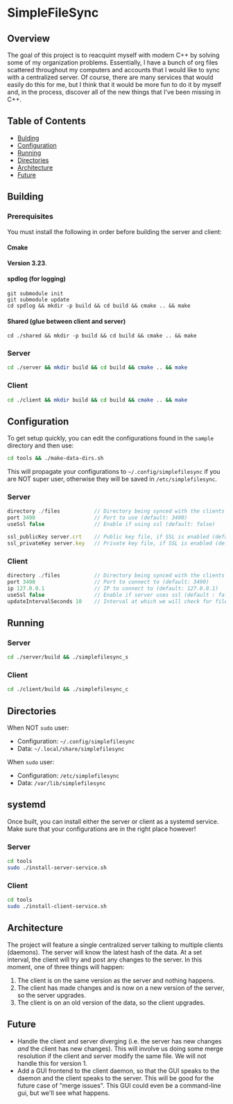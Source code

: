 # SimpleFileSync

## Overview
The goal of this project is to reacquint myself with modern C++ by solving some of my organization problems. Essentially, I have a bunch of org files scattered throughout my computers and accounts that I would like to sync with a centralized server. Of course, there are many services that would easily do this for me, but I think that it would be more fun to do it by myself and, in the process, discover all of the new things that I've been missing in C++.

## Table of Contents
- [Bulding](#building)
- [Configuration](#configuration)
- [Running](#running)
- [Directories](#directories)
- [Architecture](#architecture)
- [Future](#future)

## Building

### Prerequisites
You must install the following in order before building the server and client:

#### Cmake
**Version 3.23**.

#### spdlog (for logging)
```
git submodule init
git submodule update
cd spdlog && mkdir -p build && cd build && cmake .. && make
```

#### Shared (glue between client and server)
```
cd ./shared && mkdir -p build && cd build && cmake .. && make
```

### Server
```sh
cd ./server && mkdir build && cd build && cmake .. && make
```

### Client
```sh
cd ./client && mkdir build && cd build && cmake .. && make
```

## Configuration

To get setup quickly, you can edit the configurations found in the `sample` directory and then use:
```sh
cd tools && ./make-data-dirs.sh
```

This will propagate your configurations to `~/.config/simplefilesync` if you are NOT super user, otherwise they will be saved in `/etc/simplefilesync`.

### Server
```js
directory ./files           // Directory being synced with the clients (default: ./files)
port 3490                   // Port to use (default: 3490)
useSsl false                // Enable if using ssl (default: false)

ssl_publicKey server.crt    // Public key file, if SSL is enabled (default: server.crt)
ssl_privateKey server.key   // Private key file, if SSL is enabled (default: server.key)
```

### Client
```js
directory ./files           // Directory being synced with the clients (default: ./files)
port 3490                   // Port to connect to (default: 3490)
ip 127.0.0.1                // IP to connect to (default: 127.0.0.1)
useSsl false                // Enable if server uses ssl (default : false)
updateIntervalSeconds 10    // Interval at which we will check for file changes (default: 10 seconds)
```

## Running

### Server
```sh
cd ./server/build && ./simplefilesync_s
```

### Client
```sh
cd ./client/build && ./simplefilesync_c
```

## Directories
When NOT `sudo` user:
- Configuration: `~/.config/simplefilesync`
- Data: `~/.local/share/simplefilesync`

When `sudo` user:
- Configuration: `/etc/simplefilesync`
- Data: `/var/lib/simplefilesync`

## systemd
Once built, you can install either the server or client as a systemd service. Make sure that your configurations are in the right place however!

### Server
```sh
cd tools
sudo ./install-server-service.sh
```

### Client
```sh
cd tools
sudo ./install-client-service.sh
```

## Architecture
The project will feature a single centralized server talking to multiple clients (daemons). The server will know the latest hash of the data. At a set interval, the client will try and post any changes to the server. In this moment, one of three things will happen:
1. The client is on the same version as the server and nothing happens.
2. The client has made changes and is now on a new version of the server, so the server upgrades.
3. The client is on an old version of the data, so the client upgrades.

## Future
- Handle the client and server diverging (i.e. the server has new changes *and* the client has new changes). This will involve us doing some merge resolution if the client and server modify the same file. We will not handle this for version 1.
- Add a GUI frontend to the client daemon, so that the GUI speaks to the daemon and the client speaks to the server. This will be good for the future case of "merge issues". This GUI could even be a command-line gui, but we'll see what happens.